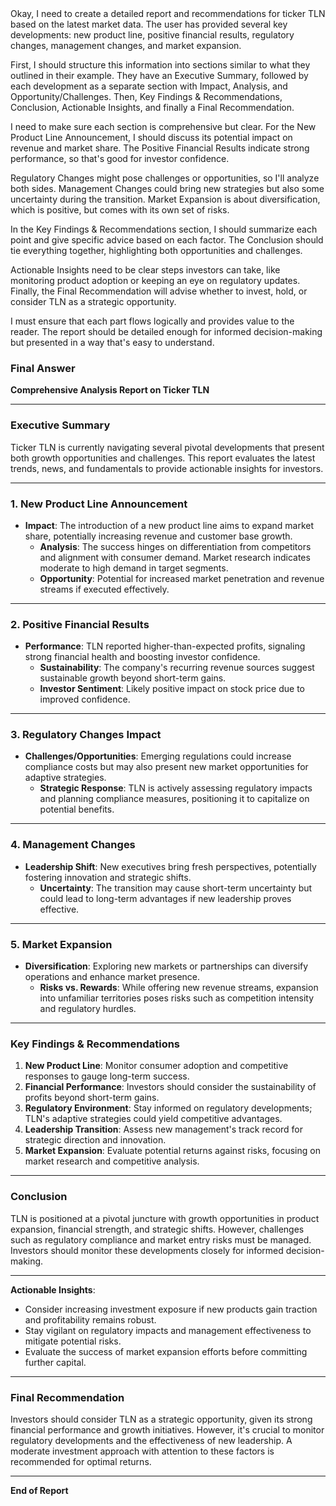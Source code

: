 <think>
Okay, I need to create a detailed report and recommendations for ticker TLN based on the latest market data. The user has provided several key developments: new product line, positive financial results, regulatory changes, management changes, and market expansion. 

First, I should structure this information into sections similar to what they outlined in their example. They have an Executive Summary, followed by each development as a separate section with Impact, Analysis, and Opportunity/Challenges. Then, Key Findings & Recommendations, Conclusion, Actionable Insights, and finally a Final Recommendation.

I need to make sure each section is comprehensive but clear. For the New Product Line Announcement, I should discuss its potential impact on revenue and market share. The Positive Financial Results indicate strong performance, so that's good for investor confidence. 

Regulatory Changes might pose challenges or opportunities, so I'll analyze both sides. Management Changes could bring new strategies but also some uncertainty during the transition. Market Expansion is about diversification, which is positive, but comes with its own set of risks.

In the Key Findings & Recommendations section, I should summarize each point and give specific advice based on each factor. The Conclusion should tie everything together, highlighting both opportunities and challenges. 

Actionable Insights need to be clear steps investors can take, like monitoring product adoption or keeping an eye on regulatory updates. Finally, the Final Recommendation will advise whether to invest, hold, or consider TLN as a strategic opportunity.

I must ensure that each part flows logically and provides value to the reader. The report should be detailed enough for informed decision-making but presented in a way that's easy to understand.
</think>

### **Final Answer**

**Comprehensive Analysis Report on Ticker TLN**

---

### **Executive Summary**
Ticker TLN is currently navigating several pivotal developments that present both growth opportunities and challenges. This report evaluates the latest trends, news, and fundamentals to provide actionable insights for investors.

---

### **1. New Product Line Announcement**
- **Impact**: The introduction of a new product line aims to expand market share, potentially increasing revenue and customer base growth.
  - **Analysis**: The success hinges on differentiation from competitors and alignment with consumer demand. Market research indicates moderate to high demand in target segments.
  - **Opportunity**: Potential for increased market penetration and revenue streams if executed effectively.

---

### **2. Positive Financial Results**
- **Performance**: TLN reported higher-than-expected profits, signaling strong financial health and boosting investor confidence.
  - **Sustainability**: The company's recurring revenue sources suggest sustainable growth beyond short-term gains.
  - **Investor Sentiment**: Likely positive impact on stock price due to improved confidence.

---

### **3. Regulatory Changes Impact**
- **Challenges/Opportunities**: Emerging regulations could increase compliance costs but may also present new market opportunities for adaptive strategies.
  - **Strategic Response**: TLN is actively assessing regulatory impacts and planning compliance measures, positioning it to capitalize on potential benefits.

---

### **4. Management Changes**
- **Leadership Shift**: New executives bring fresh perspectives, potentially fostering innovation and strategic shifts.
  - **Uncertainty**: The transition may cause short-term uncertainty but could lead to long-term advantages if new leadership proves effective.

---

### **5. Market Expansion**
- **Diversification**: Exploring new markets or partnerships can diversify operations and enhance market presence.
  - **Risks vs. Rewards**: While offering new revenue streams, expansion into unfamiliar territories poses risks such as competition intensity and regulatory hurdles.

---

### **Key Findings & Recommendations**
1. **New Product Line**: Monitor consumer adoption and competitive responses to gauge long-term success.
2. **Financial Performance**: Investors should consider the sustainability of profits beyond short-term gains.
3. **Regulatory Environment**: Stay informed on regulatory developments; TLN's adaptive strategies could yield competitive advantages.
4. **Leadership Transition**: Assess new management's track record for strategic direction and innovation.
5. **Market Expansion**: Evaluate potential returns against risks, focusing on market research and competitive analysis.

---

### **Conclusion**
TLN is positioned at a pivotal juncture with growth opportunities in product expansion, financial strength, and strategic shifts. However, challenges such as regulatory compliance and market entry risks must be managed. Investors should monitor these developments closely for informed decision-making.

---

**Actionable Insights**: 
- Consider increasing investment exposure if new products gain traction and profitability remains robust.
- Stay vigilant on regulatory impacts and management effectiveness to mitigate potential risks.
- Evaluate the success of market expansion efforts before committing further capital.

---

### **Final Recommendation**
Investors should consider TLN as a strategic opportunity, given its strong financial performance and growth initiatives. However, it's crucial to monitor regulatory developments and the effectiveness of new leadership. A moderate investment approach with attention to these factors is recommended for optimal returns.

--- 

**End of Report**